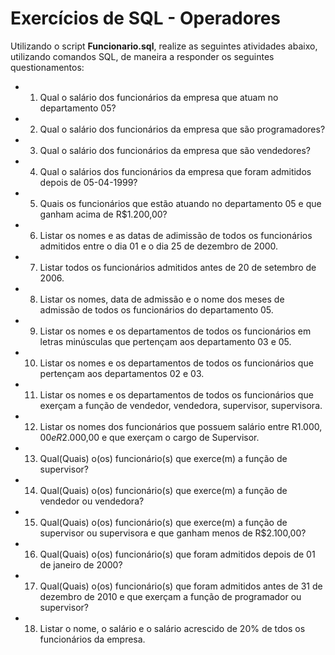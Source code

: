 # Exercícios de SQL - Operadores

 Utilizando o script **Funcionario.sql**, realize as seguintes atividades abaixo, utilizando comandos SQL, de maneira a responder os seguintes questionamentos:

- 1. Qual o salário dos funcionários da empresa que atuam no departamento 05?  

- 2. Qual o salário dos funcionários da empresa que são programadores?  

- 3. Qual o salário dos funcionários da empresa que são vendedores?

- 4. Qual o salários dos funcionários da empresa que foram admitidos depois de 05-04-1999?

- 5. Quais os funcionários que estão atuando no departamento 05 e que ganham acima de R$1.200,00?

- 6. Listar os nomes e as datas de adimissão de todos os funcionários admitidos entre o dia 01 e o dia 25 de dezembro de 2000.

- 7. Listar todos os funcionários admitidos antes de 20 de setembro de 2006.

- 8. Listar os nomes, data de admissão e o nome dos meses de admissão de todos os funcionários do departamento 05.

- 9. Listar os nomes e os departamentos de todos os funcionários em letras minúsculas que pertençam aos departamento 03 e 05.

- 10. Listar os nomes e os departamentos de todos os funcionários que pertençam aos departamentos 02 e 03.

- 11. Listar os nomes e os departamentos de todos os funcionários que exerçam a função de vendedor, vendedora, supervisor, supervisora.

- 12. Listar os nomes dos funcionários que possuem salário entre R$1.000,00 e R$2.000,00 e que exerçam o cargo de Supervisor.

- 13. Qual(Quais) o(os) funcionário(s) que exerce(m) a função de supervisor?

- 14. Qual(Quais) o(os) funcionário(s) que exerce(m) a função de vendedor ou vendedora?

- 15. Qual(Quais) o(os) funcionário(s) que exerce(m) a função de supervisor ou supervisora e que ganham menos de R$2.100,00?

- 16. Qual(Quais) o(os) funcionário(s) que foram admitidos depois de 01 de janeiro de 2000?

- 17. Qual(Quais) o(os) funcionário(s) que foram admitidos antes de 31 de dezembro de 2010 e que exerçam a função de programador ou supervisor?

- 18. Listar o nome, o salário e o salário acrescido de 20% de tdos os funcionários da empresa.
